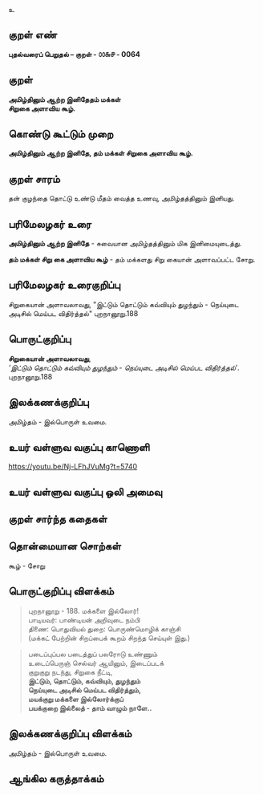 உ

## குறள் எண் 

**புதல்வரைப் பெறுதல் – குறள் - ௦௦௬௪ - 0064**

## குறள் 

**அமிழ்தினும் ஆற்ற இனிதேதம் மக்கள்  
சிறுகை அளாவிய கூழ்.** 

## கொண்டு கூட்டும் முறை

**அமிழ்தினும் ஆற்ற இனிதே, தம் மக்கள் சிறுகை அளாவிய கூழ்.** 

## குறள் சாரம் 

தன் குழந்தை தொட்டு உண்டு மீதம் வைத்த உணவு, அமிழ்தத்தினும் இனியது.

## பரிமேலழகர் உரை

**அமிழ்தினும் ஆற்ற இனிதே** - சுவையான அமிழ்தத்தினும் மிக இனிமையுடைத்து.  

**தம் மக்கள் சிறு கை அளாவிய கூழ்** - தம் மக்களது சிறு கையான் அளாவப்பட்ட சோறு.	

## பரிமேலழகர் உரைகுறிப்பு   

சிறுகையான் அளாவலாவது, "இட்டும் தொட்டும் கவ்வியும் துழந்தும் - நெய்யுடை அடிசில் மெய்பட விதிர்த்தல்" புறநானூறு.188

## பொருட்குறிப்பு 

**சிறுகையான் அளாவலாவது**,   
*'இட்டும் தொட்டும் கவ்வியும் துழந்தும் - நெய்யுடை அடிசில் மெய்பட விதிர்த்தல்'*. புறநானூறு.188  

## இலக்கணக்குறிப்பு  

அமிழ்தம் - இல்பொருள் உவமை.

## உயர் வள்ளுவ வகுப்பு காணொளி

https://youtu.be/Nj-LFhJVuMg?t=5740

## உயர் வள்ளுவ வகுப்பு ஒலி அமைவு 

 
## குறள் சார்ந்த கதைகள் 


## தொன்மையான சொற்கள்

கூழ் - சோறு 

## பொருட்குறிப்பு விளக்கம்

>புறநானூறு - 188. மக்களை இல்லோர்!  
>பாடியவர்: பாண்டியன் அறிவுடை நம்பி  
>திணை: பொதுவியல்	துறை: பொருண்மொழிக் காஞ்சி  
>(மக்கட் பேற்றின் சிறப்பைக் கூறம் சிறந்த செய்யுள் இது.)

>படைப்புப்பல படைத்துப் பலரோடு உண்ணும்  
>உடைப்பெருஞ் செல்வர் ஆயினும், இடைப்படக்  
>குறுகுறு நடந்து, சிறுகை நீட்டி,  
>**இட்டும், தொட்டும், கவ்வியும், துழந்தும்  
>நெய்யுடை அடிசில் மெய்பட விதிர்த்தும்,  
>மயக்குறு மக்களை இல்லோர்க்குப்  
>பயக்குறை இல்லைத் - தாம் வாழும் நாளே..**

## இலக்கணக்குறிப்பு விளக்கம்

அமிழ்தம் - இல்பொருள் உவமை.

## ஆங்கில கருத்தாக்கம் 


